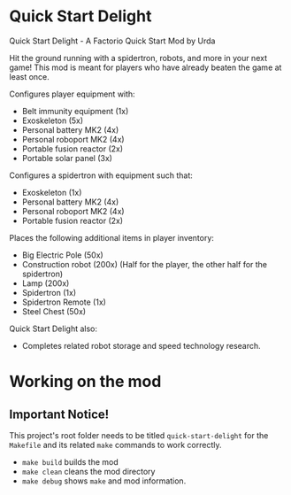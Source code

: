 # Quick Start Delight

Quick Start Delight - A Factorio Quick Start Mod by Urda

Hit the ground running with a spidertron, robots, and more in your next game!
This mod is meant for players who have already beaten the game at least once.

Configures player equipment with:

- Belt immunity equipment (1x)
- Exoskeleton (5x)
- Personal battery MK2 (4x)
- Personal roboport MK2 (4x)
- Portable fusion reactor (2x)
- Portable solar panel (3x)

Configures a spidertron with equipment such that:

- Exoskeleton (1x)
- Personal battery MK2 (4x)
- Personal roboport MK2 (4x)
- Portable fusion reactor (2x)

Places the following additional items in player inventory:

- Big Electric Pole (50x)
- Construction robot (200x) (Half for the player, the other half for the spidertron)
- Lamp (200x)
- Spidertron (1x)
- Spidertron Remote (1x)
- Steel Chest (50x)

Quick Start Delight also:

- Completes related robot storage and speed technology research.

# Working on the mod

## Important Notice!

This project's root folder needs to be titled `quick-start-delight` for the
`Makefile` and its related `make` commands to work correctly.

- `make build` builds the mod
- `make clean` cleans the mod directory
- `make debug` shows `make` and mod information.
